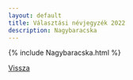 ```yaml
---
layout: default
title: Választási névjegyzék 2022
description: Nagybaracska
---
```


{% include Nagybaracska.html %}

[Vissza](./)